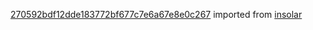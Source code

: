 [270592bdf12dde183772bf677c7e6a67e8e0c267](https://github.com/insolar/insolar/commit/270592bdf12dde183772bf677c7e6a67e8e0c267) imported from [insolar](https://github.com/insolar/insolar)
